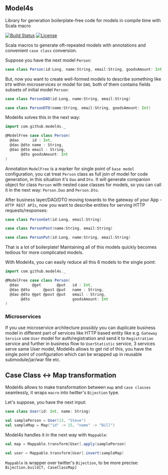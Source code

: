 ## Model4s
Library for generation boilerplate-free code for models in compile time with Scala macro

[![Build Status](https://api.travis-ci.org/model4s/model4s.png)](https://travis-ci.org/model4s/model4s/)
[![License](https://img.shields.io/badge/license-MIT-green.svg)](https://github.com/scala-jedis/model4s/blob/master/LICENSE)

Scala macros to generate oft-repeated models with annotations and convenient `case class` conversion.

Suppose you have the next model `Person`:
```scala
case class Person(id:Long, name:String, email:String, goodsAmount: Int)
```

But, now you want to create well-formed models to describe something like `DTO` within 
microservices or model for `DAO`, both of them contains fields subsets of initial model `Person`:

```scala
case class PersonDAO(id:Long, name:String, email:String)

case class PersonDTO(name:String, email:String, goodsAmount: Int)
```
Model4s solves this in the next way:

```scala
import com.github.model4s._

@ModelFree case class Person(
  @dao      id : Int,
  @dao @dto name : String,
  @dao @dto email : String,
       @dto goodsAmount: Int
)
```

Annotation `ModelFree` is a marker for single point of `base model` configuration,
you cat treat `Person` class as full join of model for code generation, in this situation it's `Dao` and `Dto`.
It will generate companion object for class `Person` with nested case classes for models, so you can call it in 
the next way: `Person.Dao` and `Person.Dto`.

After business layer/DAO/DTO moving towards to the gateway of your App - `HTTP REST APIs`, now you want to describe
entities for serving HTTP requests/responses:

```scala
case class PersonGet(id:Long, email:String)

case class PersonPost(name:String, email:String)

case class PersonPut(id:Long, name:String, email:String)
```
That is a lot of boilerplate! Maintaining all of this models quickly becomes tedious for more complicated models.

With Model4s, you can easily reduce all this 6 models to the single point:
```scala
import com.github.model4s._

@ModelFree case class Person(
  @dao      @get       @put   id : Int,
  @dao @dto      @post @put   name : String,
  @dao @dto @get @post @put   email : String,
       @dto                   goodsAmount: Int
)
```
### Microservices

If you use microservice architecture possibly you can duplicate business model in different part of services
like HTTP based entity like e.g. `Gateway Service` use `User` model for auth/registration and send it to 
`Registration` service and further in business flow to `UserStatistic` service, 3 services serve same User model,
Model4s allows to get rid of this, you have the single point of configuration which can be wrapped up in reusable
submodule/jar/war file etc.

## Case Class <-> Map transformation
Model4s allows to make transformation between `map` and `case classes` seamlessly, it wraps `macro` into 
twitter's `Bijection` type.

Let's suppose, you have the next input:
```scala
case class User(id: Int, name: String)

val samplePerson = User(13, "Steve")
val sampleMap = Map("id" -> 15, "name" -> "Bill")
```

Model4s handles it in the next way with `Mappable`:
```scala
val map = Mappable.transform[User].apply(samplePerson)

val user = Mappable.transform[User].invert(sampleMap)
```

`Mappable` is wrapper over twitter's `Bijection`, to be more precise: `Bijection.build[T, CaseClassMap]`